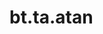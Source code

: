 <div itemscope itemtype="http://developers.google.com/ReferenceObject">
<meta itemprop="name" content="bt.ta.atan" />
<meta itemprop="path" content="Stable" />
</div>

# bt.ta.atan

<!-- Insert buttons and diff -->

<table class="tfo-notebook-buttons tfo-api nocontent" align="left">

</table>





<pre class="devsite-click-to-copy prettyprint lang-py tfo-signature-link">
<code>bt.ta.atan(
    *args, **kwargs
) -> np.array
</code></pre>



<!-- Placeholder for "Used in" -->
